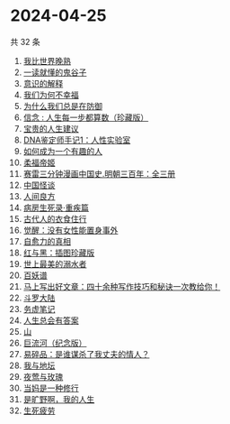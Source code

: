 # 2024-04-25

共 32 条

<!-- BEGIN WEREAD -->
<!-- 最后更新时间 2024-04-25 15:01:04 +0800 -->
1. [我比世界晚熟](https://weread.qq.com/web/bookDetail/cd6323b0813ab8bfeg019ebe)
1. [一读就懂的鬼谷子](https://weread.qq.com/web/bookDetail/22c32540813ab8bf2g012457)
1. [意识的解释](https://weread.qq.com/web/bookDetail/859326e0813ab705cg015746)
1. [我们为何不幸福](https://weread.qq.com/web/bookDetail/a9d324e0813ab8bf9g0162c9)
1. [为什么我们总是在防御](https://weread.qq.com/web/bookDetail/922321a0813ab7c62g0138e1)
1. [信念 : 人生每一步都算数（珍藏版）](https://weread.qq.com/web/bookDetail/9e1326b0813ab8736g0119ec)
1. [宝贵的人生建议](https://weread.qq.com/web/bookDetail/a2c32190813ab822fg014a9a)
1. [DNA鉴定师手记1：人性实验室](https://weread.qq.com/web/bookDetail/4a6329a0813ab8bd3g0142b8)
1. [如何成为一个有趣的人](https://weread.qq.com/web/bookDetail/d9f327b05ddc12d9f708421)
1. [柔福帝姬](https://weread.qq.com/web/bookDetail/95632340813ab8b9fg010827)
1. [赛雷三分钟漫画中国史.明朝三百年：全三册](https://weread.qq.com/web/bookDetail/9fc32f60813ab86b7g014c46)
1. [中国怪谈](https://weread.qq.com/web/bookDetail/8c132e40813ab89c4g011749)
1. [人间良方](https://weread.qq.com/web/bookDetail/14b32920813ab8650g012720)
1. [病房生死录·重疾篇](https://weread.qq.com/web/bookDetail/d5c32f70813ab8b7bg011117)
1. [古代人的衣食住行](https://weread.qq.com/web/bookDetail/6ba32080813ab8b82g014a38)
1. [觉醒：没有女性能置身事外](https://weread.qq.com/web/bookDetail/c6a32210813ab8c07g011e08)
1. [自愈力的真相](https://weread.qq.com/web/bookDetail/f7a32b70718032d9f7a4c60)
1. [红与黑：插图珍藏版](https://weread.qq.com/web/bookDetail/ec9325a0813ab7ac7g018ac9)
1. [世上最美的溺水者](https://weread.qq.com/web/bookDetail/35332d50813ab6e80g018782)
1. [百妖谱](https://weread.qq.com/web/bookDetail/0803206071e91694080b9d4)
1. [马上写出好文章：四十余种写作技巧和秘诀一次教给你！](https://weread.qq.com/web/bookDetail/35e32b505df63035e867909)
1. [斗罗大陆](https://weread.qq.com/web/bookDetail/3f832f105724353f8a62cda)
1. [务虚笔记](https://weread.qq.com/web/bookDetail/39632dd071639693396a1e9)
1. [人生总会有答案](https://weread.qq.com/web/bookDetail/e1c32810813ab89bcg0125fc)
1. [山](https://weread.qq.com/web/bookDetail/ac132cd071a2727bac1b359)
1. [巨流河（纪念版）](https://weread.qq.com/web/bookDetail/ba332610813ab8bc9g0147d4)
1. [易碎品：是谁谋杀了我丈夫的情人？](https://weread.qq.com/web/bookDetail/82032500813ab8bacg016238)
1. [我与地坛](https://weread.qq.com/web/bookDetail/43f327705a48fc43feb9160)
1. [夜莺与玫瑰](https://weread.qq.com/web/bookDetail/41932a8071c3a930419f195)
1. [当妈是一种修行](https://weread.qq.com/web/bookDetail/4c732900813ab8bc5g016a80)
1. [是旷野啊，我的人生](https://weread.qq.com/web/bookDetail/7f532ef0813ab8bb3g011cc5)
1. [生死疲劳](https://weread.qq.com/web/bookDetail/c2f320f071935f63c2f1313)
<!-- END WEREAD -->